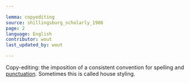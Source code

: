 ```yaml
---

lemma: copyediting
source: shillingsburg_scholarly_1986
page: 2
language: English
contributor: wout
last_updated_by: wout

---
```


Copy-editing: the imposition of a consistent convention for spelling and [punctuation](punctuation.html). Sometimes this is called house styling.
